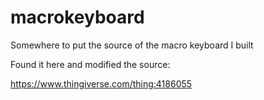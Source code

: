 # macrokeyboard
Somewhere to put the source of the macro keyboard I built

Found it here and modified the source:

https://www.thingiverse.com/thing:4186055


